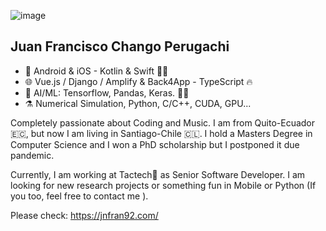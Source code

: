 
![image](https://jnfran92.com/assets/img/photo_min.png)

## Juan Francisco Chango Perugachi

- 📱 Android & iOS - Kotlin & Swift 💙🧡 
- 🌐 Vue.js / Django / Amplify & Back4App - TypeScript 🔥
- 🤖 AI/ML: Tensorflow, Pandas, Keras. 💪🐍
- ⚗️ Numerical Simulation, Python, C/C++, CUDA, GPU...

Completely passionate about Coding and Music. I am from Quito-Ecuador 🇪🇨, but now I am living in Santiago-Chile 🇨🇱. I hold a Masters Degree in Computer Science and I won a PhD scholarship but I postponed it due pandemic.

Currently, I am working at Tactech💜 as Senior Software Developer. I am looking for new research projects or something fun in Mobile or Python (If you too, feel free to contact me ).

Please check: https://jnfran92.com/
